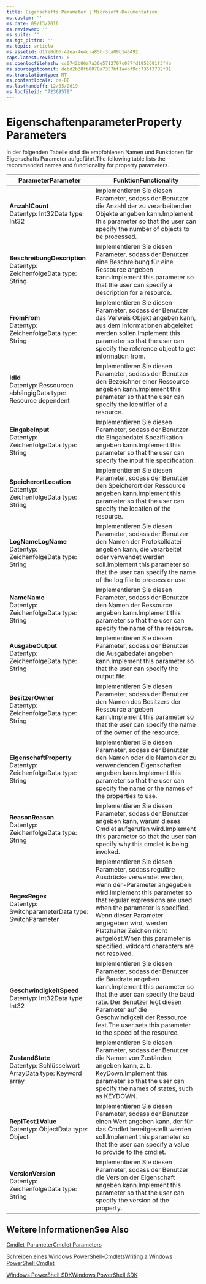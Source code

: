 ```yaml
---
title: Eigenschafts Parameter | Microsoft-Dokumentation
ms.custom: ''
ms.date: 09/13/2016
ms.reviewer: ''
ms.suite: ''
ms.tgt_pltfrm: ''
ms.topic: article
ms.assetid: d17e0d66-42ea-4e4c-a85b-3ca09b146492
caps.latest.revision: 6
ms.openlocfilehash: cc0742b86a7a36e5712707c077fd1952691f3f4b
ms.sourcegitcommit: debd2b38fb8070a7357bf1a4bf9cc736f3702f31
ms.translationtype: MT
ms.contentlocale: de-DE
ms.lasthandoff: 12/05/2019
ms.locfileid: "72369579"
---
```

# <a name="property-parameters"></a><span data-ttu-id="89870-102">Eigenschaftenparameter</span><span class="sxs-lookup"><span data-stu-id="89870-102">Property Parameters</span></span>

<span data-ttu-id="89870-103">In der folgenden Tabelle sind die empfohlenen Namen und Funktionen für Eigenschafts Parameter aufgeführt.</span><span class="sxs-lookup"><span data-stu-id="89870-103">The following table lists the recommended names and functionality for property parameters.</span></span>

|<span data-ttu-id="89870-104">Parameter</span><span class="sxs-lookup"><span data-stu-id="89870-104">Parameter</span></span>|<span data-ttu-id="89870-105">Funktion</span><span class="sxs-lookup"><span data-stu-id="89870-105">Functionality</span></span>|
|---|---|
|<span data-ttu-id="89870-106">**Anzahl**</span><span class="sxs-lookup"><span data-stu-id="89870-106">**Count**</span></span><br><span data-ttu-id="89870-107">Datentyp: Int32</span><span class="sxs-lookup"><span data-stu-id="89870-107">Data type: Int32</span></span>|<span data-ttu-id="89870-108">Implementieren Sie diesen Parameter, sodass der Benutzer die Anzahl der zu verarbeitenden Objekte angeben kann.</span><span class="sxs-lookup"><span data-stu-id="89870-108">Implement this parameter so that the user can specify the number of objects to be processed.</span></span>|
|<span data-ttu-id="89870-109">**Beschreibung**</span><span class="sxs-lookup"><span data-stu-id="89870-109">**Description**</span></span><br><span data-ttu-id="89870-110">Datentyp: Zeichenfolge</span><span class="sxs-lookup"><span data-stu-id="89870-110">Data type: String</span></span>|<span data-ttu-id="89870-111">Implementieren Sie diesen Parameter, sodass der Benutzer eine Beschreibung für eine Ressource angeben kann.</span><span class="sxs-lookup"><span data-stu-id="89870-111">Implement this parameter so that the user can specify a description for a resource.</span></span>|
|<span data-ttu-id="89870-112">**From**</span><span class="sxs-lookup"><span data-stu-id="89870-112">**From**</span></span><br><span data-ttu-id="89870-113">Datentyp: Zeichenfolge</span><span class="sxs-lookup"><span data-stu-id="89870-113">Data type: String</span></span>|<span data-ttu-id="89870-114">Implementieren Sie diesen Parameter, sodass der Benutzer das Verweis Objekt angeben kann, aus dem Informationen abgeleitet werden sollen.</span><span class="sxs-lookup"><span data-stu-id="89870-114">Implement this parameter so that the user can specify the reference object to get information from.</span></span>|
|<span data-ttu-id="89870-115">**Id**</span><span class="sxs-lookup"><span data-stu-id="89870-115">**Id**</span></span><br><span data-ttu-id="89870-116">Datentyp: Ressourcen abhängig</span><span class="sxs-lookup"><span data-stu-id="89870-116">Data type: Resource dependent</span></span>|<span data-ttu-id="89870-117">Implementieren Sie diesen Parameter, sodass der Benutzer den Bezeichner einer Ressource angeben kann.</span><span class="sxs-lookup"><span data-stu-id="89870-117">Implement this parameter so that the user can specify the identifier of a resource.</span></span>|
|<span data-ttu-id="89870-118">**Eingabe**</span><span class="sxs-lookup"><span data-stu-id="89870-118">**Input**</span></span><br><span data-ttu-id="89870-119">Datentyp: Zeichenfolge</span><span class="sxs-lookup"><span data-stu-id="89870-119">Data type: String</span></span>|<span data-ttu-id="89870-120">Implementieren Sie diesen Parameter, sodass der Benutzer die Eingabedatei Spezifikation angeben kann.</span><span class="sxs-lookup"><span data-stu-id="89870-120">Implement this parameter so that the user can specify the input file specification.</span></span>|
|<span data-ttu-id="89870-121">**Speicherort**</span><span class="sxs-lookup"><span data-stu-id="89870-121">**Location**</span></span><br><span data-ttu-id="89870-122">Datentyp: Zeichenfolge</span><span class="sxs-lookup"><span data-stu-id="89870-122">Data type: String</span></span>|<span data-ttu-id="89870-123">Implementieren Sie diesen Parameter, sodass der Benutzer den Speicherort der Ressource angeben kann.</span><span class="sxs-lookup"><span data-stu-id="89870-123">Implement this parameter so that the user can specify the location of the resource.</span></span>|
|<span data-ttu-id="89870-124">**LogName**</span><span class="sxs-lookup"><span data-stu-id="89870-124">**LogName**</span></span><br><span data-ttu-id="89870-125">Datentyp: Zeichenfolge</span><span class="sxs-lookup"><span data-stu-id="89870-125">Data type: String</span></span>|<span data-ttu-id="89870-126">Implementieren Sie diesen Parameter, sodass der Benutzer den Namen der Protokolldatei angeben kann, die verarbeitet oder verwendet werden soll.</span><span class="sxs-lookup"><span data-stu-id="89870-126">Implement this parameter so that the user can specify the name of the log file to process or use.</span></span>|
|<span data-ttu-id="89870-127">**Name**</span><span class="sxs-lookup"><span data-stu-id="89870-127">**Name**</span></span><br><span data-ttu-id="89870-128">Datentyp: Zeichenfolge</span><span class="sxs-lookup"><span data-stu-id="89870-128">Data type: String</span></span>|<span data-ttu-id="89870-129">Implementieren Sie diesen Parameter, sodass der Benutzer den Namen der Ressource angeben kann.</span><span class="sxs-lookup"><span data-stu-id="89870-129">Implement this parameter so that the user can specify the name of the resource.</span></span>|
|<span data-ttu-id="89870-130">**Ausgabe**</span><span class="sxs-lookup"><span data-stu-id="89870-130">**Output**</span></span><br><span data-ttu-id="89870-131">Datentyp: Zeichenfolge</span><span class="sxs-lookup"><span data-stu-id="89870-131">Data type: String</span></span>|<span data-ttu-id="89870-132">Implementieren Sie diesen Parameter, sodass der Benutzer die Ausgabedatei angeben kann.</span><span class="sxs-lookup"><span data-stu-id="89870-132">Implement this parameter so that the user can specify the output file.</span></span>|
|<span data-ttu-id="89870-133">**Besitzer**</span><span class="sxs-lookup"><span data-stu-id="89870-133">**Owner**</span></span><br><span data-ttu-id="89870-134">Datentyp: Zeichenfolge</span><span class="sxs-lookup"><span data-stu-id="89870-134">Data type: String</span></span>|<span data-ttu-id="89870-135">Implementieren Sie diesen Parameter, sodass der Benutzer den Namen des Besitzers der Ressource angeben kann.</span><span class="sxs-lookup"><span data-stu-id="89870-135">Implement this parameter so that the user can specify the name of the owner of the resource.</span></span>|
|<span data-ttu-id="89870-136">**Eigenschaft**</span><span class="sxs-lookup"><span data-stu-id="89870-136">**Property**</span></span><br><span data-ttu-id="89870-137">Datentyp: Zeichenfolge</span><span class="sxs-lookup"><span data-stu-id="89870-137">Data type: String</span></span>|<span data-ttu-id="89870-138">Implementieren Sie diesen Parameter, sodass der Benutzer den Namen oder die Namen der zu verwendenden Eigenschaften angeben kann.</span><span class="sxs-lookup"><span data-stu-id="89870-138">Implement this parameter so that the user can specify the name or the names of the properties to use.</span></span>|
|<span data-ttu-id="89870-139">**Reason**</span><span class="sxs-lookup"><span data-stu-id="89870-139">**Reason**</span></span><br><span data-ttu-id="89870-140">Datentyp: Zeichenfolge</span><span class="sxs-lookup"><span data-stu-id="89870-140">Data type: String</span></span>|<span data-ttu-id="89870-141">Implementieren Sie diesen Parameter, sodass der Benutzer angeben kann, warum dieses Cmdlet aufgerufen wird.</span><span class="sxs-lookup"><span data-stu-id="89870-141">Implement this parameter so that the user can specify why this cmdlet is being invoked.</span></span>|
|<span data-ttu-id="89870-142">**Regex**</span><span class="sxs-lookup"><span data-stu-id="89870-142">**Regex**</span></span><br><span data-ttu-id="89870-143">Datentyp: Switchparameter</span><span class="sxs-lookup"><span data-stu-id="89870-143">Data type: SwitchParameter</span></span>|<span data-ttu-id="89870-144">Implementieren Sie diesen Parameter, sodass reguläre Ausdrücke verwendet werden, wenn der-Parameter angegeben wird.</span><span class="sxs-lookup"><span data-stu-id="89870-144">Implement this parameter so that regular expressions are used when the parameter is specified.</span></span> <span data-ttu-id="89870-145">Wenn dieser Parameter angegeben wird, werden Platzhalter Zeichen nicht aufgelöst.</span><span class="sxs-lookup"><span data-stu-id="89870-145">When this parameter is specified, wildcard characters are not resolved.</span></span>|
|<span data-ttu-id="89870-146">**Geschwindigkeit**</span><span class="sxs-lookup"><span data-stu-id="89870-146">**Speed**</span></span><br><span data-ttu-id="89870-147">Datentyp: Int32</span><span class="sxs-lookup"><span data-stu-id="89870-147">Data type: Int32</span></span>|<span data-ttu-id="89870-148">Implementieren Sie diesen Parameter, sodass der Benutzer die Baudrate angeben kann.</span><span class="sxs-lookup"><span data-stu-id="89870-148">Implement this parameter so that the user can specify the baud rate.</span></span> <span data-ttu-id="89870-149">Der Benutzer legt diesen Parameter auf die Geschwindigkeit der Ressource fest.</span><span class="sxs-lookup"><span data-stu-id="89870-149">The user sets this parameter to the speed of the resource.</span></span>|
|<span data-ttu-id="89870-150">**Zustand**</span><span class="sxs-lookup"><span data-stu-id="89870-150">**State**</span></span><br><span data-ttu-id="89870-151">Datentyp: Schlüsselwort Array</span><span class="sxs-lookup"><span data-stu-id="89870-151">Data type: Keyword array</span></span>|<span data-ttu-id="89870-152">Implementieren Sie diesen Parameter, sodass der Benutzer die Namen von Zuständen angeben kann, z. b. KeyDown.</span><span class="sxs-lookup"><span data-stu-id="89870-152">Implement this parameter so that the user can specify the names of states, such as KEYDOWN.</span></span>|
|<span data-ttu-id="89870-153">**ReplTest1**</span><span class="sxs-lookup"><span data-stu-id="89870-153">**Value**</span></span><br><span data-ttu-id="89870-154">Datentyp: Object</span><span class="sxs-lookup"><span data-stu-id="89870-154">Data type: Object</span></span>|<span data-ttu-id="89870-155">Implementieren Sie diesen Parameter, sodass der Benutzer einen Wert angeben kann, der für das Cmdlet bereitgestellt werden soll.</span><span class="sxs-lookup"><span data-stu-id="89870-155">Implement this parameter so that the user can  specify a value to provide to the cmdlet.</span></span>|
|<span data-ttu-id="89870-156">**Version**</span><span class="sxs-lookup"><span data-stu-id="89870-156">**Version**</span></span><br><span data-ttu-id="89870-157">Datentyp: Zeichenfolge</span><span class="sxs-lookup"><span data-stu-id="89870-157">Data type: String</span></span>|<span data-ttu-id="89870-158">Implementieren Sie diesen Parameter, sodass der Benutzer die Version der Eigenschaft angeben kann.</span><span class="sxs-lookup"><span data-stu-id="89870-158">Implement this parameter so that the user can specify the version of the property.</span></span>|

## <a name="see-also"></a><span data-ttu-id="89870-159">Weitere Informationen</span><span class="sxs-lookup"><span data-stu-id="89870-159">See Also</span></span>

[<span data-ttu-id="89870-160">Cmdlet-Parameter</span><span class="sxs-lookup"><span data-stu-id="89870-160">Cmdlet Parameters</span></span>](./cmdlet-parameters.md)

[<span data-ttu-id="89870-161">Schreiben eines Windows PowerShell-Cmdlets</span><span class="sxs-lookup"><span data-stu-id="89870-161">Writing a Windows PowerShell Cmdlet</span></span>](./writing-a-windows-powershell-cmdlet.md)

[<span data-ttu-id="89870-162">Windows PowerShell SDK</span><span class="sxs-lookup"><span data-stu-id="89870-162">Windows PowerShell SDK</span></span>](../windows-powershell-reference.md)
